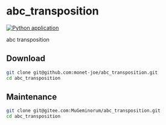 # abc_transposition
[![Python application](https://github.com/monet-joe/abc_transposition/actions/workflows/python-app.yml/badge.svg?branch=main)](https://github.com/monet-joe/abc_transposition/actions/workflows/python-app.yml)

abc transposition

## Download
```bash
git clone git@github.com:monet-joe/abc_transposition.git
cd abc_transposition
```

## Maintenance
```bash
git clone git@gitee.com:MuGeminorum/abc_transposition.git
cd abc_transposition
```
